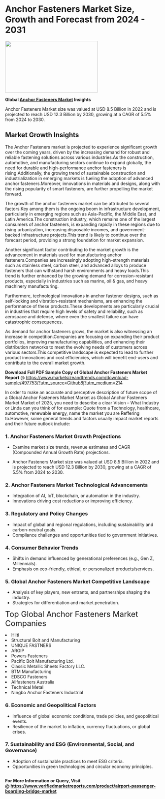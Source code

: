 <H1>Anchor Fasteners Market Size, Growth and Forecast from 2024 - 2031</H1><img class="aligncenter size-medium wp-image-584254" src="https://thirdeyenews.in/wp-content/uploads/2024/09/Global-Market-Research-300x168.jpeg" alt="" width="300" height="168" /><p><strong>Global&nbsp;<a href="https://www.marketsizeandtrends.com/download-sample/497753/?utm_source=Github8j?utm_medium=214">Anchor Fasteners Market</a> Insights</strong></p><p>Anchor Fasteners Market size was valued at USD 8.5 Billion in 2022 and is projected to reach USD 12.3 Billion by 2030, growing at a CAGR of 5.5% from 2024 to 2030.</p><p><h2>Market Growth Insights</h2> <p>The Anchor Fasteners market is projected to experience significant growth over the coming years, driven by the increasing demand for robust and reliable fastening solutions across various industries.As the construction, automotive, and manufacturing sectors continue to expand globally, the need for durable and high-performance anchor fasteners is rising.Additionally, the growing trend of sustainable construction and industrialization in emerging markets is fueling the adoption of advanced anchor fasteners.Moreover, innovations in materials and designs, along with the rising popularity of smart fasteners, are further propelling the market forward.</p> <p>The growth of the anchor fasteners market can be attributed to several factors.Key among them is the ongoing boom in infrastructure development, particularly in emerging regions such as Asia-Pacific, the Middle East, and Latin America.The construction industry, which remains one of the largest consumers of anchor fasteners, is expanding rapidly in these regions due to rising urbanization, increasing disposable incomes, and government-backed infrastructure projects.This trend is likely to continue over the forecast period, providing a strong foundation for market expansion.</p> <p>Another significant factor contributing to the market growth is the advancement in materials used for manufacturing anchor fasteners.Companies are increasingly adopting high-strength materials such as stainless steel, carbon steel, and advanced alloys to produce fasteners that can withstand harsh environments and heavy loads.This trend is further enhanced by the growing demand for corrosion-resistant products, especially in industries such as marine, oil & gas, and heavy machinery manufacturing.</p> <p>Furthermore, technological innovations in anchor fastener designs, such as self-locking and vibration-resistant mechanisms, are enhancing the performance of these products.These developments are particularly crucial in industries that require high levels of safety and reliability, such as aerospace and defense, where even the smallest failure can have catastrophic consequences.</p> <p>As demand for anchor fasteners grows, the market is also witnessing an increase in competition.Companies are focusing on expanding their product portfolios, improving manufacturing capabilities, and enhancing their distribution networks to meet the evolving needs of customers across various sectors.This competitive landscape is expected to lead to further product innovations and cost efficiencies, which will benefit end-users and contribute to the overall market growth.</p> <p><span class=""><strong>Download Full PDF Sample Copy of Global Anchor Fasteners Market Report</strong> @ <a href="https://www.marketsizeandtrends.com/download-sample/497753/?utm_source=Github8j?utm_medium=214" target="_blank">https://www.marketsizeandtrends.com/download-sample/497753/?utm_source=Github8j?utm_medium=214</a></span></p><p>In order to make an accurate and perceptive description of future scope of a Global&nbsp;Anchor Fasteners Market Market as Global&nbsp;Anchor Fasteners Market Market of 2025, you need to describe a clear Vision &ndash; What Industry or Linda can you think of for example: Quote from a Technology, healthcare, automotive, renewable energy, name the market you are Reffering to.However, some general trends and factors usually impact market reports and their future outlook include:</p><h3>1.&nbsp;<strong>Anchor Fasteners Market Growth Projections</strong></h3><ul><li>Examine market size trends, revenue estimates and CAGR (Compounded Annual Growth Rate) projections.</li><li><p>Anchor Fasteners Market size was valued at USD 8.5 Billion in 2022 and is projected to reach USD 12.3 Billion by 2030, growing at a CAGR of 5.5% from 2024 to 2030.</p></li></ul><h3>2.&nbsp;<strong>Anchor Fasteners Market Technological Advancements</strong></h3><ul><li>Integration of AI, IoT, blockchain, or automation in the industry.</li><li>Innovations driving cost reductions or improving efficiency.</li></ul><h3>3.&nbsp;<strong>Regulatory and Policy Changes</strong></h3><ul><li>Impact of global and regional regulations, including sustainability and carbon-neutral goals.</li><li>Compliance challenges and opportunities tied to government initiatives.</li></ul><h3>4.&nbsp;<strong>Consumer Behavior Trends</strong></h3><ul><li>Shifts in demand influenced by generational preferences (e.g., Gen Z, Millennials).</li><li>Emphasis on eco-friendly, ethical, or personalized products/services.</li></ul><h3>5.&nbsp;<strong>Global Anchor Fasteners Market Competitive Landscape</strong></h3><ul><li>Analysis of key players, new entrants, and partnerships shaping the industry.</li><li>Strategies for differentiation and market penetration.</li></ul><p data-pm-slice="1 1 []"><span style="color: inherit; font-family: inherit; font-size: 25px;">Top Global Anchor Fasteners Market Companies</span></p><div class="" data-test-id=""><p><li>Hilti</li><li> Structural Bolt and Manufacturing</li><li> UNIQUE FASTNERS</li><li> ARGIP</li><li> Powers Fasteners</li><li> Pacific Bolt Manufacturing Ltd.</li><li> Classic Metallic Sheets Factory LLC.</li><li> BTM Manufacturing</li><li> EDSCO Fasteners</li><li> Allfasteners Australia</li><li> Technical Metal</li><li> Ningbo Anchor Fasteners Industrial</li></p></div><h3>6.&nbsp;<strong>Economic and Geopolitical Factors</strong></h3><ul><li>Influence of global economic conditions, trade policies, and geopolitical events.</li><li>Resilience of the market to inflation, currency fluctuations, or global crises.</li></ul><h3>7.&nbsp;<strong>Sustainability and ESG (Environmental, Social, and Governance)</strong></h3><ul><li>Adoption of sustainable practices to meet ESG criteria.</li><li>Opportunities in green technologies and circular economy principles.</li></ul><h2><strong style="font-size: 14px;">For More Information or Query, Visit @&nbsp;</strong><a style="background-color: #ffffff; font-size: 14px;" href="https://www.marketsizeandtrends.com/report/anchor-fasteners-market/" target="_blank">https://www.verifiedmarketreports.com/product/airport-passenger-boarding-bridge-market</a></h2>